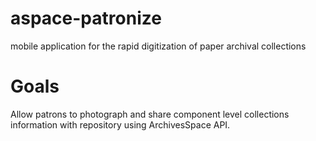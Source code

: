 aspace-patronize
================

mobile application for the rapid digitization of paper archival collections

Goals
=====

Allow patrons to photograph and share component level collections information with repository using ArchivesSpace API. 


